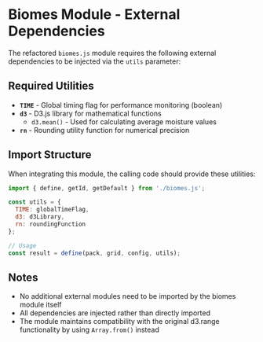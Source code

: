 # Biomes Module - External Dependencies

The refactored `biomes.js` module requires the following external dependencies to be injected via the `utils` parameter:

## Required Utilities

- **`TIME`** - Global timing flag for performance monitoring (boolean)
- **`d3`** - D3.js library for mathematical functions
  - `d3.mean()` - Used for calculating average moisture values
- **`rn`** - Rounding utility function for numerical precision

## Import Structure

When integrating this module, the calling code should provide these utilities:

```javascript
import { define, getId, getDefault } from './biomes.js';

const utils = {
  TIME: globalTimeFlag,
  d3: d3Library,
  rn: roundingFunction
};

// Usage
const result = define(pack, grid, config, utils);
```

## Notes

- No additional external modules need to be imported by the biomes module itself
- All dependencies are injected rather than directly imported
- The module maintains compatibility with the original d3.range functionality by using `Array.from()` instead